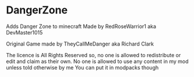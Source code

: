 # DangerZone
 Adds Danger Zone to minecraft
Made by RedRoseWarrior1 aka DevMaster1015

Original Game made by TheyCallMeDanger aka Richard Clark

The licence is All Rights Reserved so, no one is allowed to redistribute or edit and claim as their own. 
No one is allowed to use any content in my mod unless told otherwise by me
You can put it in modpacks though
